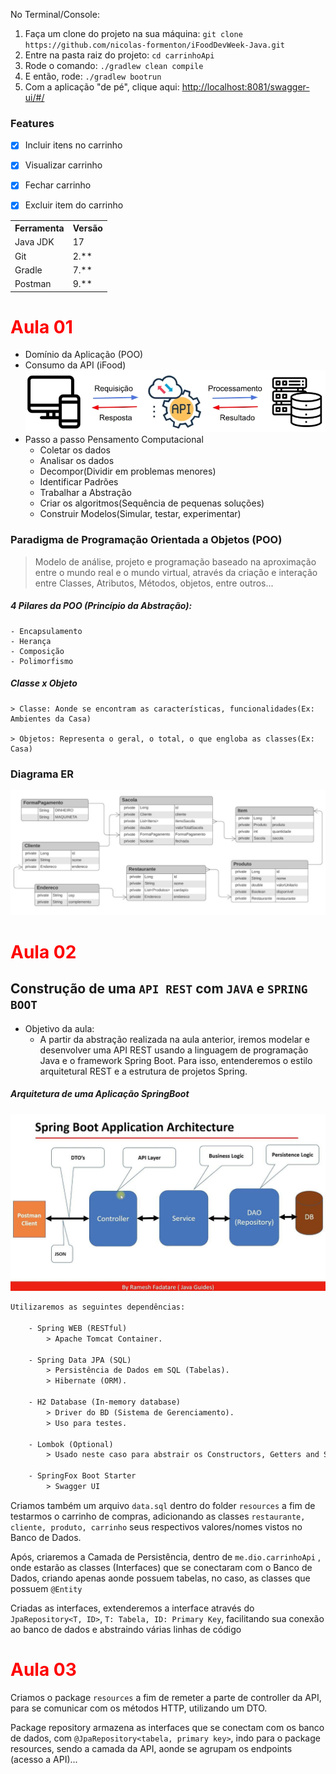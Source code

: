 No Terminal/Console:
<ol>
	<li>Faça um clone do projeto na sua máquina: <code>git clone https://github.com/nicolas-formenton/iFoodDevWeek-Java.git</code></li>
	<li>Entre na pasta raiz do projeto: <code>cd carrinhoApi</code></li>
	<li>Rode o comando: <code>./gradlew clean compile</code></li>
	<li>E então, rode: <code>./gradlew bootrun</code></li>
	<li>Com a aplicação "de pé", clique aqui: <a href="http://localhost:8080/swagger-ui/#/">http://localhost:8081/swagger-ui/#/</a></li>
</ol>

<h3>Features</h3>

- [x] Incluir itens no carrinho<br>
- [x] Visualizar carrinho<br>
- [x] Fechar carrinho<br>
- [x] Excluir item do carrinho<br>


<table>
<tr>
	<th>Ferramenta</th>
	<th>Versão</th>
</tr>
<tr>
	<td>Java JDK</td>
	<td>17</td>
</tr>
<tr>
	<td>Git</td>
	<td>2.**</td>
</tr>
<tr>
	<td>Gradle</td>
	<td>7.**</td>
</tr>
<tr>
	<td>Postman</td>
	<td>9.**</td>
</tr>
</table>
<h1 style="color:red">Aula 01</h1>

- Domínio da Aplicação (POO)
- Consumo da API (iFood)
  ![Requisição API](.//Requisi%C3%A7%C3%A3oAPI.png)
- Passo a passo Pensamento Computacional    
    - Coletar os dados
    - Analisar os dados
    - Decompor(Dividir em problemas menores)
    - Identificar Padrões
    - Trabalhar a Abstração
    - Criar os algoritmos(Sequência de pequenas soluções)
    - Construir Modelos(Simular, testar, experimentar)



### Paradigma de Programação Orientada a Objetos (POO)
> Modelo de análise, projeto e programação baseado na aproximação entre o mundo real e o mundo virtual, através da criação e interação entre Classes, Atributos, Métodos, objetos, entre outros...

##### 4 Pilares da POO (Princípio da Abstração):
    - Encapsulamento
    - Herança
    - Composição
    - Polimorfismo

##### Classe x Objeto
    > Classe: Aonde se encontram as características, funcionalidades(Ex: Ambientes da Casa)

    > Objetos: Representa o geral, o total, o que engloba as classes(Ex: Casa)

### Diagrama ER
![Diagrama ER](./Diagrama%20ER.jpeg)

<h1 style="color:red">Aula 02</h1>

## Construção de uma `API REST` com `JAVA` e `SPRING BOOT`
- Objetivo da aula:
    - A partir da abstração realizada na aula anterior, iremos modelar e desenvolver uma API REST usando a linguagem de programação Java e o framework Spring Boot. Para isso, entenderemos o estilo arquitetural REST e a estrutura de projetos Spring.

##### Arquitetura de uma Aplicação SpringBoot
![SpringBoot Architecture](./SpringBoot%20Architecture.jpeg)

```html
Utilizaremos as seguintes dependências:

    - Spring WEB (RESTful)
        > Apache Tomcat Container.

    - Spring Data JPA (SQL)
        > Persistência de Dados em SQL (Tabelas).
        > Hibernate (ORM).
    
    - H2 Database (In-memory database)
        > Driver do BD (Sistema de Gerenciamento).
        > Uso para testes. 
    
    - Lombok (Optional)
        > Usado neste caso para abstrair os Constructors, Getters and Setters, etc...
    
    - SpringFox Boot Starter
        > Swagger UI
```

Criamos também um arquivo `data.sql` dentro do folder
`resources` a fim de testarmos o carrinho de compras,
adicionando as classes `restaurante, cliente, produto, carrinho`
seus respectivos valores/nomes vistos no Banco de Dados.

Após, criaremos a Camada de Persistência, dentro de
`me.dio.carrinhoApi` , onde estarão as classes (Interfaces)
que se conectaram com o Banco de Dados, criando apenas aonde
possuem tabelas, no caso, as classes que possuem `@Entity` 

Criadas as interfaces, extenderemos a interface através do 
`JpaRepository<T, ID>`, `T: Tabela, ID: Primary Key`, facilitando
sua conexão ao banco de dados e abstraindo várias linhas de
código

<h1 style="color:red">Aula 03</h1>

Criamos o package `resources` a fim de remeter a parte de controller 
da API, para se comunicar com os métodos HTTP, utilizando um DTO.

Package repository armazena as interfaces que se conectam com os
banco de dados, com `@JpaRepository<tabela, primary key>`, indo para
o package resources, sendo a camada da API, aonde se agrupam os endpoints
(acesso a API)...
